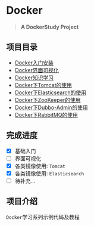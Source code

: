 # Docker

> **A DockerStudy Project**

## 项目目录

<!-- 1. 基础入门
2. 界面可视化
3. 各类镜像使用 -->

* [Docker入门安装](00-GettingStarted.html)
* [Docker界面可视化](01-VisualizationTools.html)
* [Docker知识学习](01-Docker-Study.html)
* [Docker下Tomcat的使用](02-Tomcat.html)
* [Docker下Elasticsearch的使用](03-Elasticsearch.html)
* [Docker下ZooKeeper的使用](04-ZooKeeper-Cluster.html)
* [Docker下Dubbo-Admin的使用](05-Dubbo-Admin.html)
* [Docker下RabbitMQ的使用](06-RabbitMQ.html)

## 完成进度

- [x] 基础入门
- [ ] 界面可视化
- [x] 各类镜像使用: `Tomcat`
- [x] 各类镜像使用: `Elasticsearch`
- [ ] 待补充...

## 项目介绍

`Docker`学习系列示例代码及教程